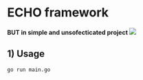 # ECHO framework 
**BUT in simple and unsofecticated project**
![](https://cdn.labstack.com/images/echo-logo.svg)
## 1) Usage

```bash
go run main.go
```